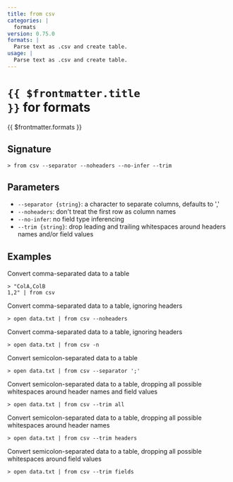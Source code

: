```yaml
---
title: from csv
categories: |
  formats
version: 0.75.0
formats: |
  Parse text as .csv and create table.
usage: |
  Parse text as .csv and create table.
---
```


# <code>{{ $frontmatter.title }}</code> for formats

<div class='command-title'>{{ $frontmatter.formats }}</div>

## Signature

```> from csv --separator --noheaders --no-infer --trim```

## Parameters

 -  `--separator {string}`: a character to separate columns, defaults to ','
 -  `--noheaders`: don't treat the first row as column names
 -  `--no-infer`: no field type inferencing
 -  `--trim {string}`: drop leading and trailing whitespaces around headers names and/or field values

## Examples

Convert comma-separated data to a table
```shell
> "ColA,ColB
1,2" | from csv
```

Convert comma-separated data to a table, ignoring headers
```shell
> open data.txt | from csv --noheaders
```

Convert comma-separated data to a table, ignoring headers
```shell
> open data.txt | from csv -n
```

Convert semicolon-separated data to a table
```shell
> open data.txt | from csv --separator ';'
```

Convert semicolon-separated data to a table, dropping all possible whitespaces around header names and field values
```shell
> open data.txt | from csv --trim all
```

Convert semicolon-separated data to a table, dropping all possible whitespaces around header names
```shell
> open data.txt | from csv --trim headers
```

Convert semicolon-separated data to a table, dropping all possible whitespaces around field values
```shell
> open data.txt | from csv --trim fields
```
